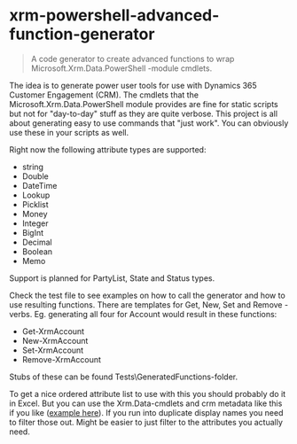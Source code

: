 # xrm-powershell-advanced-function-generator
> A code generator to create advanced functions to wrap Microsoft.Xrm.Data.PowerShell -module cmdlets.

The idea is to generate power user tools for use with Dynamics 365 Customer Engagement (CRM). The cmdlets that the Microsoft.Xrm.Data.PowerShell module provides are fine for static scripts but not for "day-to-day" stuff as they are quite verbose. This project is all about generating easy to use commands that "just work". You can obviously use these in your scripts as well.

Right now  the following attribute types are supported:
- string
- Double
- DateTime
- Lookup
- Picklist
- Money
- Integer
- BigInt
- Decimal
- Boolean
- Memo

Support is planned for PartyList, State and Status types.

Check the test file to see examples on how to call the generator and how to use resulting functions. There are templates for Get, New, Set and Remove -verbs. Eg. generating all four for Account would result in these functions:
- Get-XrmAccount
- New-XrmAccount
- Set-XrmAccount
- Remove-XrmAccount
 
 Stubs of these can be found Tests\GeneratedFunctions-folder.

To get a nice ordered attribute list to use with this you should probably do it in Excel. But you can use the Xrm.Data-cmdlets and crm metadata like this if you like ([example here](https://github.com/kabtoffe/xrm-powershell-advanced-function-generator/blob/master/Examples/GenerateFunctions.ps1)). If you run into duplicate display names you need to filter those out. Might be easier to just filter to the attributes you actually need.